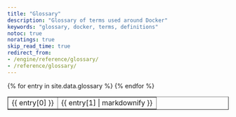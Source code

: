 ```yaml
---
title: "Glossary"
description: "Glossary of terms used around Docker"
keywords: "glossary, docker, terms, definitions"
notoc: true
noratings: true
skip_read_time: true
redirect_from:
- /engine/reference/glossary/
- /reference/glossary/
---
```

<!--
To edit/add/remove glossary entries, visit the YAML file at:
https://github.com/docker/docker.github.io/blob/master/_data/glossary.yaml

To get a specific entry while writing a page in the docs, enter Liquid text
like so:
{{ site.data.glossary["aufs"] }}
-->
<span id="glossaryMatch" />
<span id="topicMatch" />

<table border="1">
  {% for entry in site.data.glossary %}
    <tr>
      <td>{{ entry[0] }}</td>
      <td>{{ entry[1] | markdownify }}</td>
    </tr>
  {% endfor %}
</table
  hello docker
  docker images
  
